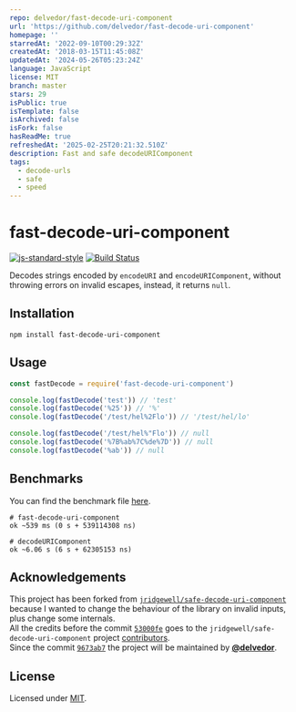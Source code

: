 ```yaml
---
repo: delvedor/fast-decode-uri-component
url: 'https://github.com/delvedor/fast-decode-uri-component'
homepage: ''
starredAt: '2022-09-10T00:29:32Z'
createdAt: '2018-03-15T11:45:08Z'
updatedAt: '2024-05-26T05:23:24Z'
language: JavaScript
license: MIT
branch: master
stars: 29
isPublic: true
isTemplate: false
isArchived: false
isFork: false
hasReadMe: true
refreshedAt: '2025-02-25T20:21:32.510Z'
description: Fast and safe decodeURIComponent
tags:
  - decode-urls
  - safe
  - speed
---
```


# fast-decode-uri-component

[![js-standard-style](https://img.shields.io/badge/code%20style-standard-brightgreen.svg?style=flat)](http://standardjs.com/)  [![Build Status](https://travis-ci.org/delvedor/fast-decode-uri-component.svg?branch=master)](https://travis-ci.org/delvedor/fast-decode-uri-component)

Decodes strings encoded by `encodeURI` and `encodeURIComponent`, without throwing errors on invalid escapes, instead, it returns `null`.


## Installation
```
npm install fast-decode-uri-component
```

## Usage
```js
const fastDecode = require('fast-decode-uri-component')

console.log(fastDecode('test')) // 'test'
console.log(fastDecode('%25')) // '%'
console.log(fastDecode('/test/hel%2Flo')) // '/test/hel/lo'

console.log(fastDecode('/test/hel%"Flo')) // null
console.log(fastDecode('%7B%ab%7C%de%7D')) // null
console.log(fastDecode('%ab')) // null
```

## Benchmarks
You can find the benchmark file [here](https://github.com/delvedor/fast-decode-uri-component/blob/master/bench.js).
```
# fast-decode-uri-component
ok ~539 ms (0 s + 539114308 ns)

# decodeURIComponent
ok ~6.06 s (6 s + 62305153 ns)
```

## Acknowledgements
This project has been forked from [`jridgewell/safe-decode-uri-component`](https://github.com/jridgewell/safe-decode-uri-component) because I wanted to change the behaviour of the library on invalid inputs, plus change some internals.<br>
All the credits before the commit [`53000fe`](https://github.com/delvedor/fast-decode-uri-component/commit/53000feb8c268eec7a24620fd440fdd540be32b7) goes to the `jridgewell/safe-decode-uri-component` project [contributors](https://github.com/delvedor/fast-decode-uri-component/graphs/contributors).<br>
Since the commit [`9673ab7`](https://github.com/delvedor/fast-decode-uri-component/commit/9673ab7820ef92081206a9f4fd158ffe9a352861) the project will be maintained by [**@delvedor**](https://github.com/delvedor).

## License

Licensed under [MIT](./LICENSE).
